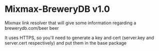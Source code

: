 # Mixmax-BreweryDB v1.0
Mixmax link resolver that will give some information regarding a brewerydb.com/beer beer

It uses HTTPS, so you'll need to generate a key and cert (server.key and server.cert respectively) and put them in the base package

